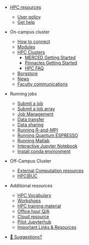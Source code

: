- [HPC resources](README.md)
  - [User policy](policy.md)
  - [Get help](get_help.md)
- On-campus cluster
    - [How to connect](central_login.md)
    - [Modules](p_modules.md)
    - [HPC Clusters](clusters_about.md)
        - [MERCED Getting Started](get_started.md)
        - [Pinnacles Getting Started](p_get_started.md)
        - [HPC FAQ](hpc_FAQ.md)
    - [Borgstore](borgstore.md)
    - [News](news.md)
    - [Faculty communications](commun.md)
- Running jobs
    - [Submit a job ](running_jobs.md)
    - [Submit a job array](job_array.md)
    - [Job Management](Manage_job.md)
    - [Data transfer](data_transfer.md)
    - [Data sharing](data_share.md)
    - [Running R-and-MPI](running_R_mpi.md)
    - [Running Quantum ESPRESSO](running_qr.md)
    - [Running Matlab](running_matlab.md)
    - [Interactive Jupyter Notebook](running_jupyter.md)
    - [Install conda environment](conda_env.md)
- Off-Campus Cluster
    - [External Computation resources](additional.md)
    - [HPC@UC](hpc_uc.md)

- Additional resources
  - [HPC Vocabulary](hpc_vocab.md)
  - [Workshops](software_carpentry.md)
  - [HPC training material](hpc_training.md)
  - [Office hour Q/A](office_hour.md)
  - [Cloud resource](cloud.md)
  - [Pilot Jupyterhub](jupyterhub.md)
  - [Important Links & Resources](important_links.md)

- [💜 Suggestions?](contribute.md)
